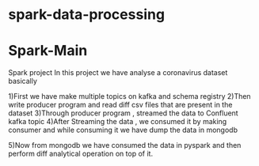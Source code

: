 # spark-data-processing
# Spark-Main
Spark project
In this project we have analyse a coronavirus dataset basically

1)First we have make multiple topics on kafka  and schema registry
2)Then write producer program and read diff csv files that are present in the dataset
3)Through producer program , streamed the data to Confluent kafka topic
4)After Streaming the data , we consumed it by making consumer and while consuming it we have dump the data in mongodb

5)Now from mongodb we have consumed the data in pyspark and then perform diff analytical operation on top of it.
